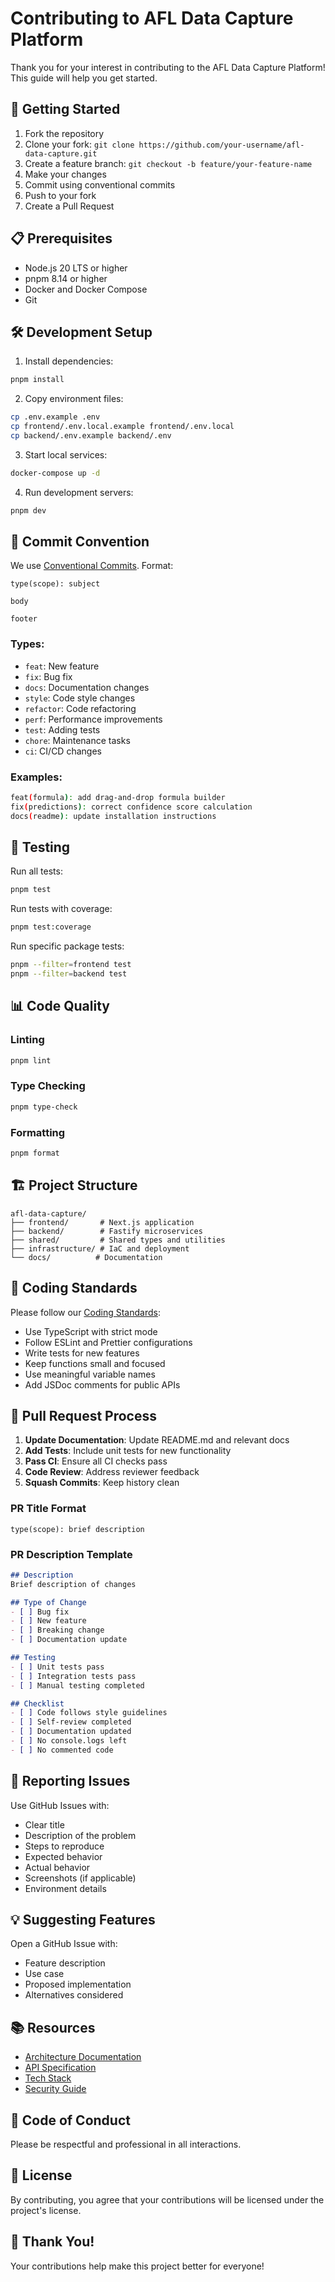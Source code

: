 # Contributing to AFL Data Capture Platform

Thank you for your interest in contributing to the AFL Data Capture Platform! This guide will help you get started.

## 🚀 Getting Started

1. Fork the repository
2. Clone your fork: `git clone https://github.com/your-username/afl-data-capture.git`
3. Create a feature branch: `git checkout -b feature/your-feature-name`
4. Make your changes
5. Commit using conventional commits
6. Push to your fork
7. Create a Pull Request

## 📋 Prerequisites

- Node.js 20 LTS or higher
- pnpm 8.14 or higher
- Docker and Docker Compose
- Git

## 🛠 Development Setup

1. Install dependencies:
```bash
pnpm install
```

2. Copy environment files:
```bash
cp .env.example .env
cp frontend/.env.local.example frontend/.env.local
cp backend/.env.example backend/.env
```

3. Start local services:
```bash
docker-compose up -d
```

4. Run development servers:
```bash
pnpm dev
```

## 📝 Commit Convention

We use [Conventional Commits](https://www.conventionalcommits.org/). Format:

```
type(scope): subject

body

footer
```

### Types:
- `feat`: New feature
- `fix`: Bug fix
- `docs`: Documentation changes
- `style`: Code style changes
- `refactor`: Code refactoring
- `perf`: Performance improvements
- `test`: Adding tests
- `chore`: Maintenance tasks
- `ci`: CI/CD changes

### Examples:
```bash
feat(formula): add drag-and-drop formula builder
fix(predictions): correct confidence score calculation
docs(readme): update installation instructions
```

## 🧪 Testing

Run all tests:
```bash
pnpm test
```

Run tests with coverage:
```bash
pnpm test:coverage
```

Run specific package tests:
```bash
pnpm --filter=frontend test
pnpm --filter=backend test
```

## 📊 Code Quality

### Linting
```bash
pnpm lint
```

### Type Checking
```bash
pnpm type-check
```

### Formatting
```bash
pnpm format
```

## 🏗 Project Structure

```
afl-data-capture/
├── frontend/       # Next.js application
├── backend/        # Fastify microservices
├── shared/         # Shared types and utilities
├── infrastructure/ # IaC and deployment
└── docs/          # Documentation
```

## 📐 Coding Standards

Please follow our [Coding Standards](./docs/architecture/coding-standards.md):

- Use TypeScript with strict mode
- Follow ESLint and Prettier configurations
- Write tests for new features
- Keep functions small and focused
- Use meaningful variable names
- Add JSDoc comments for public APIs

## 🔄 Pull Request Process

1. **Update Documentation**: Update README.md and relevant docs
2. **Add Tests**: Include unit tests for new functionality
3. **Pass CI**: Ensure all CI checks pass
4. **Code Review**: Address reviewer feedback
5. **Squash Commits**: Keep history clean

### PR Title Format
```
type(scope): brief description
```

### PR Description Template
```markdown
## Description
Brief description of changes

## Type of Change
- [ ] Bug fix
- [ ] New feature
- [ ] Breaking change
- [ ] Documentation update

## Testing
- [ ] Unit tests pass
- [ ] Integration tests pass
- [ ] Manual testing completed

## Checklist
- [ ] Code follows style guidelines
- [ ] Self-review completed
- [ ] Documentation updated
- [ ] No console.logs left
- [ ] No commented code
```

## 🐛 Reporting Issues

Use GitHub Issues with:
- Clear title
- Description of the problem
- Steps to reproduce
- Expected behavior
- Actual behavior
- Screenshots (if applicable)
- Environment details

## 💡 Suggesting Features

Open a GitHub Issue with:
- Feature description
- Use case
- Proposed implementation
- Alternatives considered

## 📚 Resources

- [Architecture Documentation](./docs/architecture/index.md)
- [API Specification](./docs/architecture/api-specification.md)
- [Tech Stack](./docs/architecture/tech-stack.md)
- [Security Guide](./docs/architecture/security.md)

## 🤝 Code of Conduct

Please be respectful and professional in all interactions.

## 📄 License

By contributing, you agree that your contributions will be licensed under the project's license.

## 🙏 Thank You!

Your contributions help make this project better for everyone!